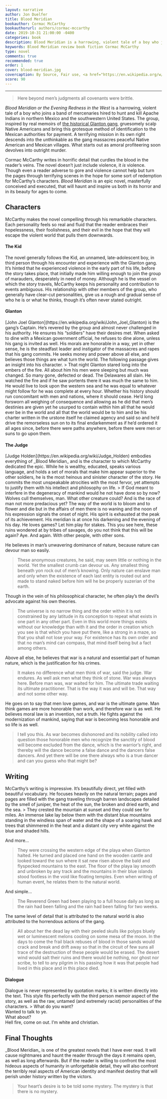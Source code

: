 ```yaml
---
layout: narrative
author: Jon Duelfer
title: Blood Meridian
bookauthor: Cormac McCarthy
bookauthorurl: authors/cormac-mccarthy
date: 2019-10-31 21:00:00 -0400
categories: book
description: Blood Meridian is a harrowing, violent tale of a boy who joins a band of mercenaries hired to hunt and kill Apache Indians in northern Mexico and the southwestern United States. It is an epic novel conceived from historical memoirs that will haunt and inspire us both in its horror and in its beauty for ages to come.
keywords: Blood Meridian review book fiction Cormac McCarthy
type: novel
comments: true
recommended: true
order: 1
cover: blood-meridian.jpg
covercaption: By Source, Fair use, <a href="https://en.wikipedia.org/w/index.php?curid=11780960">https://en.wikipedia.org/w/index.php?curid=11780960</a>
score: 90
---
```

<hr/>

> Here beyond men’s judgments all covenants were brittle.

_Blood Meridian or the Evening Redness in the West_ is a harrowing, violent tale of a boy who joins a band of mercenaries hired to hunt and kill Apache Indians in northern Mexico and the southwestern United States. The group, inspired by real memoirs of [the historical Glanton gang](https://en.wikipedia.org/wiki/John_Joel_Glanton#Glanton_Gang), gruesomely scalp Native Americans and bring this grotesque method of identification to the Mexican authorities for payment. A terrifying mission in its own right descends into the unthinkable as the gang massacres peaceful Native American and Mexican villages. What starts out as amoral profiteering soon devolves into outright murder.

Cormac McCarthy writes in horrific detail that curdles the blood in the reader’s veins. The novel doesn’t just include violence, it _is_ violence. Though even a reader adverse to gore and violence cannot help but turn the pages through terrifying scenes in the hope for some sort of redemption for McCarthy’s characters. _Blood Meridian_ is an epic novel, masterfully conceived and executed, that will haunt and inspire us both in its horror and in its beauty for ages to come.

<h2><strong>Characters</strong></h2>
McCarthy makes the novel compelling through his remarkable characters. Each personality feels so real and fluid that the reader embraces their hopelessness, their foolishness, and their evil in the hope that they will escape the violent world that pulls them downwards.

<h4>The Kid</h4>
The novel generally follows the Kid, an unnamed, late-adolescent boy, in third person through his encounter and experience with the Glanton gang. It’s hinted that he experienced violence in the early part of his life, before the story takes place, that initially made him willing enough to join the group of marauders, desperately in need of money. Although he is the vessel on which the story travels, McCarthy keeps his personality and contribution to events ambiguous. His relationship with other members of the group, who generally have clear-cut personalities, give us a rough and gradual sense of who he is or what he thinks, though it’s often never stated outright.

<h4>Glanton</h4>
[John Joel Glanton](https://en.wikipedia.org/wiki/John_Joel_Glanton) is the gang’s Captain. He’s revered by the group and almost never challenged in his authority. He ensures his “soldiers” have their desires met. When asked to dine with a Mexican government official, he refuses to dine alone, unless his gang is invited as well. His morals are honorable in a way, yet in other sense, he is the steadfast leader and instigator of the massacres and rapes that his gang commits. He seeks money and power above all else, and believes those things are what turn the world. The following passage gives an insight into his character.
> That night Glanton stared long into the embers of the fire. All about him his men were sleeping but much was changed. So many gone, defected or dead. The Delawares all slain. He watched the fire and if he saw portents there it was much the same to him. He would live to look upon the western sea and he was equal to whatever might follow for he was complete at every hour. Whether his history should run concomitant with men and nations, where it should cease. He’d long forsworn all weighing of consequence and allowing as he did that men’s destinies are given yet he usurped to contain within him all that he would ever be in the world and all that the world would be to him and be his charter written in the urstone itself he claimed agency and said so and he’d drive the remorseless sun on to its final endarkenment as if he’d ordered it all ages since, before there were paths anywhere, before there were men or suns to go upon them.

<h4>The Judge</h4>
[Judge Holden](https://en.wikipedia.org/wiki/Judge_Holden) embodies everything of _Blood Meridian_ and is the character to which McCarthy dedicated the epic. While he is wealthy, educated, speaks various language, and holds a set of morals that make him appear superior to the other soldiers, he is the most heinous and sinister character of the story. He commits the most unspeakable atrocities with the most fervor, yet attempts to justify them with his intellect and philosophy on life.
> If God meant to interfere in the degeneracy of mankind would he not have done so by now? Wolves cull themselves, man. What other creature could? And is the race of man not more predacious yet? The way of the world is to bloom and to flower and die but in the affairs of men there is no waning and the noon of his expression signals the onset of night. His spirit is exhausted at the peak of its achievement. His meridian is at once his darkening and the evening of his day. He loves games? Let him play for stakes. This you see here, these ruins wondered at by tribes of savages, do you not think that this will be again? Aye. And again. With other people, with other sons.

He believes in man’s unwavering dominance of nature, because nature can devour man so easily.
> These anonymous creatures, he said, may seem little or nothing in the world. Yet the smallest crumb can devour us. Any smallest thing beneath yon rock out of men’s knowing. Only nature can enslave man and only when the existence of each last entity is routed out and made to stand naked before him will he be properly suzerian of the earth. 

Though in the vein of his philosophical character, he often play’s the devil’s advocate against his own theories.
> The universe is no narrow thing and the order within it is not constrained by any latitude in its conception to repeat what exists in one part in any other part. Even in this world more things exists without our knowledge than with it and the order in creation which you see is that which you have put there, like a strong in a maze, so that you shall not lose your way. For existence has its own order and that no man’s mind can compass, that mind itself being but a fact among others.

Above all else, he believes that war is a natural and essential part of human nature, which is the justification for his crimes.
> It makes no difference what men think of war, said the judge. War endures. As well ask men what they think of stone. War was always here. Before man was, war waited for him. The ultimate trade waiting its ultimate practitioner. That is the way it was and will be. That way and not some other way.

He goes on to say that men love games, and war is the ultimate game. Man think games are more honorable than work, and therefore war is as well. He believes moral law is an invention, not a truth. He fights against the modernization of mankind, saying that war is becoming less honorable and so life is as well.
> I tell you this. As war becomes dishonored and its nobility called into question those honorable men who recognize the sanctity of blood will become excluded from the dance, which is the warrior’s right, and thereby will the dance become a false dance and the dancers false dancers. And yet there will be one there always who is a true dancer and can you guess who that might be?

<h2><strong>Writing</strong></h2>
McCarthy’s writing is impressive. It’s beautifully direct, yet filled with beautiful vocabulary. He focuses heavily on the natural terrain; pages and pages are filled with the gang traveling through barren landscapes detailed by the smell of juniper, the heat of the sun, the broken and dried earth, and the sea.
> They crested the mountain at sunset and they could see for miles. An immense lake lay below them with the distant blue mountains standing in the windless span of water and the shape of a soaring hawk and trees that shimmered in the heat and a distant city very white against the blue and shaded hills.

And more...
>They were crossing the western edge of the playa when Glanton halted. He turned and placed one hand on the wooden cantle and looked toward the sun where it sat new risen above the bald and flyspecked mountains to the east. The floor of the playa lay smooth and unbroken by any track and the mountains in their blue islands stood footless in the void like floating temples.
Even when writing of human event, he relates them to the natural world.

And simple...
> The Reverend Green had been playing to a full house daily as long as the rain had been falling and the rain had been falling for two weeks.

The same level of detail that is attributed to the natural world is also attributed to the horrendous actions of the gang.
> All about her the dead lay with their peeled skulls like polyps bluely wet or luminescent melons cooling on some mesa of the moon. In the days to come the frail black rebuses of blood in those sands would crack and break and drift away so that in the circuit of few suns all trace of the destruction of these people would be erased. The desert wind would salt their ruins and there would be nothing, nor ghost nor scribe, to tell to any pilgrim in his passing how it was that people had lived in this place and in this place died.

<h4>Dialogue</h4>
Dialogue is never represented by quotation marks; it is written directly into the text. This style fits perfectly with the third person memoir aspect of the story, as well as the raw, untamed (and extremely racist) personalities of the characters.
> What do you want?<br/>
Wanted to talk to ye.<br/>
What about?<br/>
Hell fire, come on out. I’m white and christian.

<h2><strong>Final Thoughts</strong></h2>
_Blood Meridian_ is one of the greatest novels that I have ever read. It will cause nightmares and haunt the reader through the days it remains open, as well as long afterwards. But if the reader is willing to confront the most hideous aspects of humanity in unforgettable detail, they will also confront the terribly real aspects of American identity and manifest destiny that will perish under history written by the victors.

> Your heart’s desire is to be told some mystery. The mystery is that there is no mystery.